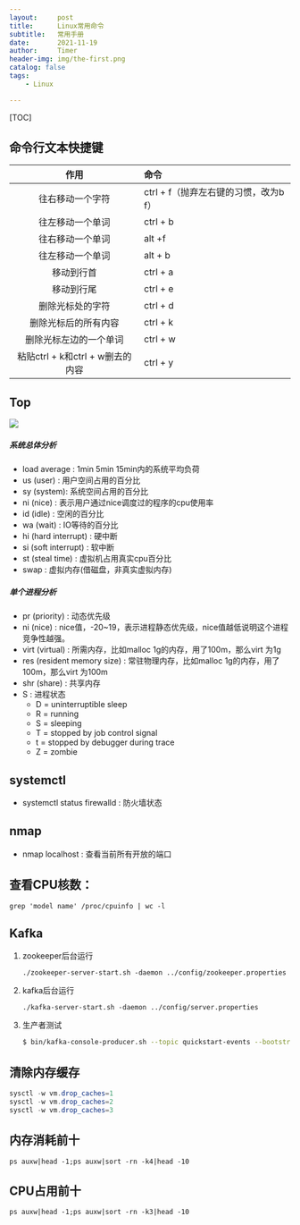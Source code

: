```yaml
---
layout:     post
title:      Linux常用命令
subtitle:   常用手册
date:       2021-11-19
author:     Timer
header-img: img/the-first.png
catalog: false
tags:
    - Linux

---
```


[TOC]



## 命令行文本快捷键

|               作用               | 命令                                  |
| :------------------------------: | :------------------------------------ |
|         往右移动一个字符         | ctrl + f（抛弃左右键的习惯，改为b f） |
|         往左移动一个单词         | ctrl + b                              |
|         往右移动一个单词         | alt +f                                |
|         往左移动一个单词         | alt + b                               |
|            移动到行首            | ctrl + a                              |
|            移动到行尾            | ctrl + e                              |
|         删除光标处的字符         | ctrl + d                              |
|       删除光标后的所有内容       | ctrl + k                              |
|      删除光标左边的一个单词      | ctrl + w                              |
| 粘贴ctrl + k和ctrl + w删去的内容 | ctrl + y                              |



## Top

![](https://gitee.com/timerizaya/timer-pic/raw/master/img/image-20211124004541079.png) 

##### 系统总体分析

- load average : 1min 5min 15min内的系统平均负荷
- us (user) : 用户空间占用的百分比
- sy (system): 系统空间占用的百分比
- ni (nice) : 表示用户通过nice调度过的程序的cpu使用率
- id (idle) : 空闲的百分比
- wa (wait) : IO等待的百分比
- hi (hard interrupt) : 硬中断
- si (soft interrupt) : 软中断
- st (steal time) : 虚拟机占用真实cpu百分比    
- swap : 虚拟内存(借磁盘，非真实虚拟内存)

##### 单个进程分析

- pr (priority) : 动态优先级
- ni (nice) : nice值，-20~19，表示进程静态优先级，nice值越低说明这个进程竞争性越强。
- virt (virtual) : 所需内存，比如malloc 1g的内存，用了100m，那么virt 为1g
- res (resident memory size) : 常驻物理内存，比如malloc 1g的内存，用了100m，那么virt 为100m
- shr (share) : 共享内存
- S :  进程状态
  - D = uninterruptible sleep
  - R = running
  - S = sleeping
  - T = stopped by job control signal
  - t = stopped by debugger during trace
  - Z = zombie  

## systemctl

- systemctl status firewalld : 防火墙状态

##   

## nmap

- nmap localhost : 查看当前所有开放的端口



## 查看CPU核数：

```shell
grep 'model name' /proc/cpuinfo | wc -l
```

## 

## Kafka

1. zookeeper后台运行

   ```shell
   ./zookeeper-server-start.sh -daemon ../config/zookeeper.properties
   ```

2. kafka后台运行

   ```shell
   ./kafka-server-start.sh -daemon ../config/server.properties
   ```

3. 生产者测试

   ```bash
   $ bin/kafka-console-producer.sh --topic quickstart-events --bootstrap-server localhost:9092
   ```



## 清除内存缓存

```java
sysctl -w vm.drop_caches=1
sysctl -w vm.drop_caches=2
sysctl -w vm.drop_caches=3
```



## 内存消耗前十

```shell
ps auxw|head -1;ps auxw|sort -rn -k4|head -10
```



## CPU占用前十

```shell
ps auxw|head -1;ps auxw|sort -rn -k3|head -10
```

